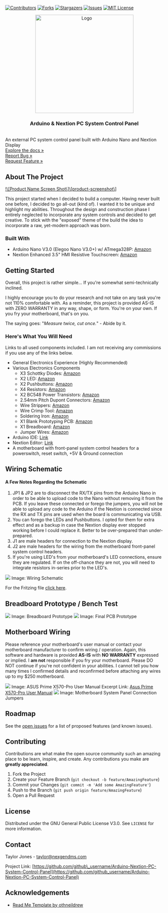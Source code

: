 [![Contributors](https://img.shields.io/github/contributors/github_username/repo.svg?style=for-the-badge)](https://github.com/t-jones14/Arduino-Nextion-PC-System-Control-Panel/graphs/contributors)
[![Forks](https://img.shields.io/github/forks/github_username/repo.svg?style=for-the-badge)](https://github.com/t-jones14/Arduino-Nextion-PC-System-Control-Panel/network/members)
[![Stargazers](https://img.shields.io/github/stars/github_username/repo.svg?style=for-the-badge)](https://github.com/t-jones14/Arduino-Nextion-PC-System-Control-Panel/stargazers)
[![Issues](https://img.shields.io/github/issues/github_username/repo.svg?style=for-the-badge)](https://github.com/t-jones14/Arduino-Nextion-PC-System-Control-Panel/issues)
[![MIT License](https://img.shields.io/github/license/github_username/repo.svg?style=for-the-badge)](https://github.com/t-jones14/Arduino-Nextion-PC-System-Control-Panel/blob/master/LICENSE.txt)

<p align="center">
<a href="https://github.com/t-jones14/Arduino-Nextion-PC-System-Control-Panel"><img src="/Source/Images/project-logo.png" alt="Logo" width="313"></a>

<h3 align="center">Arduino &amp; Nextion PC System Control Panel
</h3><br>An external PC system control panel built with Arduino Nano and Nextion Display<br>
<a align="center" href="https://t-jones14.github.io/Arduino-Nextion-PC-System-Control-Panel/">Explore the docs »</a><br>
<a align="center" href="https://github.com/t-jones14/Arduino-Nextion-PC-System-Control-Panel/issues">Report Bug »</a><br>
<a align="center" href="https://github.com/t-jones14/Arduino-Nextion-PC-System-Control-Panel/issues">Request Feature »</a>
</p>

## About The Project

[!\\\[Product Name Screen Shot\\\]\\\[product-screenshot\\\]](https://github.com/t-jones14/Arduino-Nextion-PC-System-Control-Panel/)

This project started when I decided to build a computer. Having never built one before, I decided to go all-out (kind of). I wanted it to be unique and highlight my abilities. Throughout the design and construction phase I entirely neglected to incorporate any system controls and decided to get creative. To stick with the "exposed" theme of the build the idea to incorporate a raw, yet-modern approach was born.

### Built With

* Arduino Nano V3.0 (Elegoo Nano V3.0+) w/ ATmega328P: <a href="https://www.amazon.com/gp/product/B07TTN2HMQ">Amazon</a>
* Nextion Enhanced 3.5" HMI Resistive Touchscreen: <a href="https://www.amazon.com/gp/product/B08535V3KW">Amazon</a>

## Getting Started

Overall, this project is rather simple... If you're somewhat semi-technically inclined.

I highly encourage you to do your research and not take on any task you're not 110% comfortable with. As a reminder, this project is provided AS-IS with ZERO WARRANTY in any way, shape, or form. You're on your own. If you fry your motherboard, that's on you.

The saying goes: "*Measure twice, cut once.*" - Abide by it.

### Here's What You Will Need

Links to all used components included. I am not receiving any commissions if you use any of the links below.

* General Electronics Experience (Highly Recommended)
* Various Electronics Components
    * X3 Schottky Diodes: <a href="https://www.amazon.com/gp/product/B07YG8K1R9">Amazon</a>
    * X2 LED: <a href="https://www.amazon.com/gp/product/B01C19ENDM">Amazon</a>
    * X2 Pushbuttons: <a href="https://www.amazon.com/gp/product/B01CGMP9GY">Amazon</a>
    * X4 Resistors: <a href="https://www.amazon.com/gp/product/B07BKVNBH6">Amazon</a>
    * X2 BC548 Power Transistors: <a href="https://www.amazon.com/gp/product/B071P849QB">Amazon</a>
    * 2.54mm Pitch Dupont Connectors: <a href="https://www.amazon.com/gp/product/B07D91MQQ8">Amazon</a>
    * Wire Strippers: <a href="https://www.amazon.com/gp/product/B07GJFVXXD">Amazon</a>
    * Wire Crimp Tool: <a href="https://www.amazon.com/gp/product/B01CE4FAMW/">Amazon</a>
    * Soldering Iron: <a href="https://www.amazon.com/gp/product/B07SCPZJYS">Amazon</a>
    * X1 Blank Prototyping PCB: <a href="https://www.amazon.com/gp/product/B07ZYNWJ1S">Amazon</a>
    * X1 Breadboard: <a href="https://www.amazon.com/gp/product/B07DL13RZH">Amazon</a>
    * Jumper Wires: <a href="https://www.amazon.com/gp/product/B01EV70C78">Amazon</a>
* Arduino IDE: <a href="https://www.arduino.cc/en/software">Link</a>
* Nextion Editor: <a href="https://nextion.tech/nextion-editor/">Link</a>
* A motherboard with front-panel system control headers for a powerswitch, reset switch, +5V & Ground connection

## Wiring Schematic

#### A Few Notes Regarding the Schematic

1. JP1 & JP2 are to disconnect the RX/TX pins from the Arduino Nano in order to be able to upload code to the Nano without removing it from the PCB. If you leave these connected or forego the jumpers, you will not be able to upload any code to the Arduino if the Nextion is connected since the RX and TX pins are used when the board is communicating via USB.
2. You can forego the LEDs and Pushbuttons. I opted for them for extra effect and as a backup in case the Nextion display ever stopped working before I could replace it. Better to be over-prepared than under-prepared.
3. J1 are male headers for connection to the Nextion display.
4. J2 are male headers for the wiring from the motherboard front-panel system control headers.
5. If you're using LED's from your motherboard's LED connections, ensure they are regulated. If on the off-chance they are not, you will need to integrate resistors in-series prior to the LED's.

<img src="/Source/Fritzing/Schematic.png">
Image: Wiring Schematic

For the Fritzing file <a href="https://github.com/t-jones14/Arduino-Nextion-PC-System-Control-Panel/blob/main/Source/Fritzing/Schematic.fzz">click here</a>.

## Breadboard Prototype / Bench Test

<img src="/Source/Images/breadboard.jpg">
Image: Breadboard Prototype

<img src="/Source/Fritzing/Schematic.png">
Image: Final PCB Prototype

## Motherboard Wiring

Please reference your motherboard's user manual or contact your motherboard manufacturer to confirm wiring / operation. Again, this software and hardware is provided **AS-IS** with **NO WARRANTY** expressed or implied. I **am not** responsible if you fry your motherboard. Please DO NOT continue if you're not confident in your abilities. I cannot tell you how many times I confirmed details and reconfirmed before attaching any wires up to my $250 motherboard.

<img src="/Source/Images/x570pro-excerpt.png">
Image: ASUS Prime X570-Pro User Manual Excerpt
Link: <a href="https://dlcdnets.asus.com/pub/ASUS/mb/SocketAM4/PRIME_X570-PRO/E17432_PRIME_X570-PRO_UM_v3_web.pdf">Asus Prime X570-Pro User Manual</a>

<img src="/Source/Fritzing/Schematic.png">
Image: Motherboard System Panel Connection Jumpers

## Roadmap

See the [open issues](https://github.com/github_username/Arduino-Nextion-PC-System-Control-Panel/issues) for a list of proposed features (and known issues).

## Contributing

Contributions are what make the open source community such an amazing place to be learn, inspire, and create. Any contributions you make are **greatly appreciated**.

1. Fork the Project
2. Create your Feature Branch (`git checkout -b feature/AmazingFeature`)
3. Commit your Changes (`git commit -m 'Add some AmazingFeature'`)
4. Push to the Branch (`git push origin feature/AmazingFeature`)
5. Open a Pull Request

## License

Distributed under the GNU General Public License V3.0. See `LICENSE` for more information.

## Contact

Taylor Jones - taylor@nexgendms.com

Project Link: [https://github.com/github\_username/Arduino-Nextion-PC-System-Control-Panel](https://github.com/github_username/Arduino-Nextion-PC-System-Control-Panel)

## Acknowledgements

* [Read Me Template by othneildrew](https://github.com/othneildrew/Best-README-Template)
